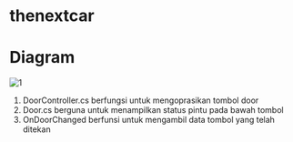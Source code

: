 # thenextcar

# Diagram
![1](https://user-images.githubusercontent.com/62002219/97439703-1761c800-1959-11eb-8a4e-4ad8237496e2.JPG)


1. DoorController.cs berfungsi untuk mengoprasikan tombol door
2. Door.cs berguna untuk menampilkan status pintu pada bawah tombol
3. OnDoorChanged berfunsi untuk mengambil data tombol yang telah ditekan
